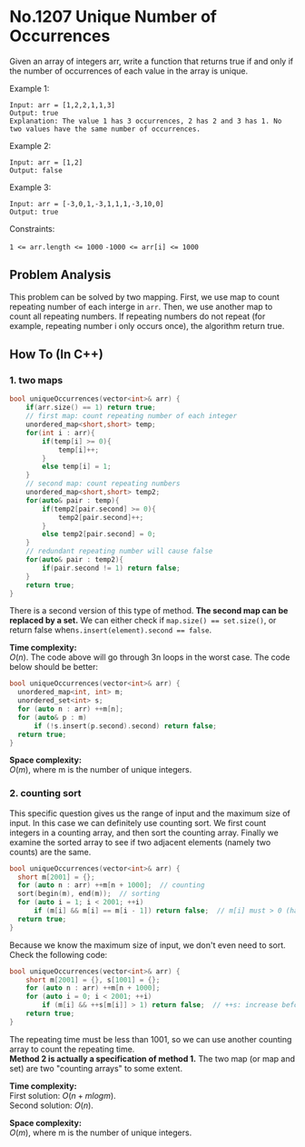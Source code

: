 No.1207 Unique Number of Occurrences
=========
Given an array of integers arr, write a function that returns true if and only if the number of occurrences of each value in the array is unique.


Example 1:
```
Input: arr = [1,2,2,1,1,3]
Output: true
Explanation: The value 1 has 3 occurrences, 2 has 2 and 3 has 1. No two values have the same number of occurrences.
```
Example 2:
```
Input: arr = [1,2]
Output: false
```
Example 3:
```
Input: arr = [-3,0,1,-3,1,1,1,-3,10,0]
Output: true
 ```

Constraints:

`1 <= arr.length <= 1000`
`-1000 <= arr[i] <= 1000`

## Problem Analysis  

This problem can be solved by two mapping. First, we use map to count repeating number of each interge in `arr`. Then, we use another map to count all repeating numbers. If repeating numbers do not repeat (for example, repeating number i only occurs once), the algorithm return true.  
  

## How To (In C++)
### 1. two maps
 
```C++
bool uniqueOccurrences(vector<int>& arr) {
    if(arr.size() == 1) return true;
    // first map: count repeating number of each integer
    unordered_map<short,short> temp;
    for(int i : arr){
        if(temp[i] >= 0){
            temp[i]++;
        }
        else temp[i] = 1;
    }
    // second map: count repeating numbers
    unordered_map<short,short> temp2;
    for(auto& pair : temp){
        if(temp2[pair.second] >= 0){
            temp2[pair.second]++;
        }
        else temp2[pair.second] = 0;
    }
    // redundant repeating number will cause false
    for(auto& pair : temp2){
        if(pair.second != 1) return false;
    }
    return true;
}
```
There is a second version of this type of method. **The second map can be replaced by a set.** We can either check if `map.size() == set.size()`, or return false when`s.insert(element).second == false`.  

**Time complexity:**  
$O(n)$. The code above will go through 3n loops in the worst case. The code below should be better:
```C++
bool uniqueOccurrences(vector<int>& arr) {
  unordered_map<int, int> m;
  unordered_set<int> s;
  for (auto n : arr) ++m[n];
  for (auto& p : m)
      if (!s.insert(p.second).second) return false;
  return true;
}
```
  
**Space complexity:**  
$O(m)$, where m is the number of unique integers.  

### 2. counting sort

This specific question gives us the range of input and the maximum size of input. In this case we can definitely use counting sort. We first count integers in a counting array, and then sort the counting array. Finally we examine the sorted array to see if two adjacent elements (namely two counts) are the same.  
```C++
bool uniqueOccurrences(vector<int>& arr) {
  short m[2001] = {};
  for (auto n : arr) ++m[n + 1000];  // counting
  sort(begin(m), end(m));  // sorting
  for (auto i = 1; i < 2001; ++i)
      if (m[i] && m[i] == m[i - 1]) return false;  // m[i] must > 0 (have occurred in arr)
  return true;
}
```
Because we know the maximum size of input, we don't even need to sort. Check the following code:  
```C++
bool uniqueOccurrences(vector<int>& arr) {
    short m[2001] = {}, s[1001] = {};
    for (auto n : arr) ++m[n + 1000];
    for (auto i = 0; i < 2001; ++i)
        if (m[i] && ++s[m[i]] > 1) return false;  // ++s: increase before comparing
    return true;
}
```
The repeating time must be less than 1001, so we can use another counting array to count the repeating time.  
**Method 2 is actually a specification of method 1.** The two map (or map and set) are two "counting arrays" to some extent.  

**Time complexity:**  
First solution: $O(n + m log m)$.  
Second solution: $O(n)$.  
  
**Space complexity:**  
$O(m)$, where m is the number of unique integers.  
